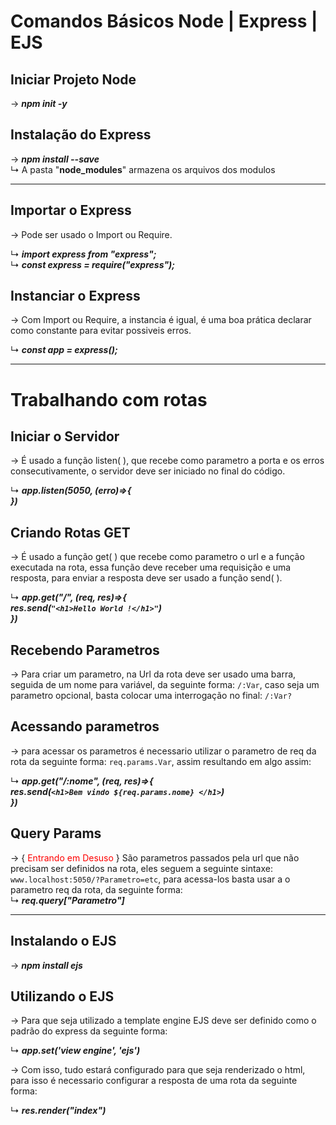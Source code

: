 # Comandos Básicos Node | Express | EJS


## Iniciar Projeto Node
 → ___npm init -y___
## Instalação do Express
 → ___npm install --save___  
  ↳ A pasta "**node_modules**" armazena os arquivos dos modulos

<hr>

## Importar o Express
→ Pode ser usado o Import ou Require.   

↳ ___import express from "express";___  
↳ ___const express = require("express");___  

## Instanciar o Express
→ Com Import ou Require, a instancia é igual, é uma boa prática declarar como constante para evitar possiveis erros.  
  
↳ ___const app = express();___

<hr>  

# Trabalhando com rotas

## Iniciar o Servidor
→ É usado a função listen( ), que recebe como parametro a porta e os erros consecutivamente, o servidor deve ser iniciado no final do código.  
  
↳ ___app.listen(5050, (erro)=>{___   
___})___

## Criando Rotas GET
→ É usado a função get( ) que recebe como parametro o url e a função executada na rota, essa função deve receber uma requisição e uma resposta, para enviar a resposta deve ser usado a função send( ).  
    
↳ ___app.get("/", (req, res)=>{___  
       ___res.send(`"<h1>Hello World !</h1>"`)___  
___})___

## Recebendo Parametros
→ Para criar um parametro, na Url da rota deve ser usado uma barra, seguida de um nome para variável, da seguinte forma: 
`/:Var`, caso seja um parametro opcional, basta colocar uma interrogação no final: `/:Var?`  

## Acessando parametros 
→ para acessar os parametros é necessario utilizar o parametro de req da rota da seguinte forma: `req.params.Var`, assim resultando em algo assim:  
  
↳ ___app.get("/:nome", (req, res)=>{___  
       ___res.send(`<h1>Bem vindo ${req.params.nome} </h1>`)___  
___})___  

## Query Params
→  { <span style="color: red">Entrando em Desuso</span> } São parametros passados pela url que não precisam ser definidos na rota, eles seguem a seguinte sintaxe:
`www.localhost:5050/?Parametro=etc`, para acessa-los basta usar a o parametro req da rota, da seguinte forma:  
↳ ___req.query["Parametro"]___  

<hr>

## Instalando o EJS

→ ___npm install ejs___

## Utilizando o EJS

→ Para que seja utilizado a template engine EJS deve ser definido como o padrão do express da seguinte forma:  
  
↳ ___app.set('view engine', 'ejs')___  
  
→ Com isso, tudo estará configurado para que seja renderizado o html, para isso é necessario configurar a resposta de uma rota da seguinte forma:  
  
↳ ___res.render("index")___
